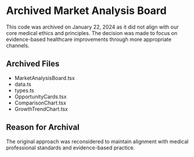 # Archived Market Analysis Board

This code was archived on January 22, 2024 as it did not align with our core medical ethics and principles. The decision was made to focus on evidence-based healthcare improvements through more appropriate channels.

## Archived Files
- MarketAnalysisBoard.tsx
- data.ts
- types.ts
- OpportunityCards.tsx
- ComparisonChart.tsx
- GrowthTrendChart.tsx

## Reason for Archival
The original approach was reconsidered to maintain alignment with medical professional standards and evidence-based practice.
